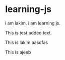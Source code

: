 # learning-js
i am lakim. i am learning js.

This is test added text.

This is lakim
aasdfas


This is ajeeb